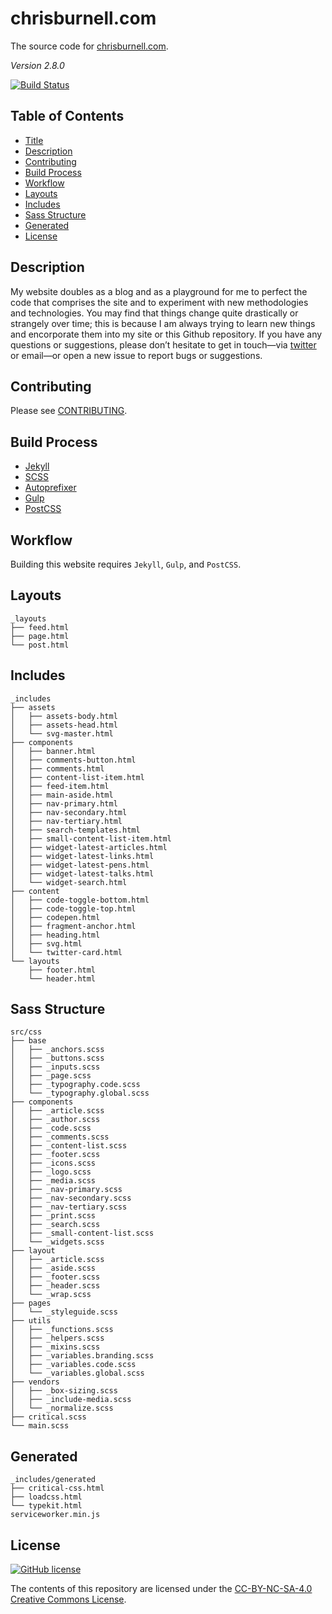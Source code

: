 # chrisburnell.com


The source code for [chrisburnell.com](https://chrisburnell.com/).

*Version 2.8.0*

[![Build Status](https://travis-ci.org/chrisburnell/chrisburnell.github.io.svg?branch=master)](https://travis-ci.org/chrisburnell/chrisburnell.github.io)


## Table of Contents

- [Title](#chrisburnellcom)
- [Description](#description)
- [Contributing](#contributing)
- [Build Process](#build-process)
- [Workflow](#workflow)
- [Layouts](#layouts)
- [Includes](#includes)
- [Sass Structure](#sass-structure)
- [Generated](#generated)
- [License](#license)


## Description

My website doubles as a blog and as a playground for me to perfect the code that
comprises the site and to experiment with new methodologies and technologies.
You may find that things change quite drastically or strangely over time; this
is because I am always trying to learn new things and encorporate them into my
site or this Github repository. If you have any questions or suggestions, please
don’t hesitate to get in touch—via
[twitter](https://twitter.com/iamchrisburnell) or email—or open a new issue to
report bugs or suggestions.


## Contributing

Please see [CONTRIBUTING](CONTRIBUTING.md).


## Build Process

- [Jekyll](https://jekyllrb.com)
- [SCSS](http://sass-lang.com)
- [Autoprefixer](https://github.com/ai/autoprefixer)
- [Gulp](http://gulpjs.com)
- [PostCSS](http://postcss.org/)


## Workflow

Building this website requires `Jekyll`, `Gulp`, and `PostCSS`.


## Layouts

```text
_layouts
├── feed.html
├── page.html
└── post.html
```


## Includes

```text
_includes
├── assets
│   ├── assets-body.html
│   ├── assets-head.html
│   └── svg-master.html
├── components
│   ├── banner.html
│   ├── comments-button.html
│   ├── comments.html
│   ├── content-list-item.html
│   ├── feed-item.html
│   ├── main-aside.html
│   ├── nav-primary.html
│   ├── nav-secondary.html
│   ├── nav-tertiary.html
│   ├── search-templates.html
│   ├── small-content-list-item.html
│   ├── widget-latest-articles.html
│   ├── widget-latest-links.html
│   ├── widget-latest-pens.html
│   ├── widget-latest-talks.html
│   └── widget-search.html
├── content
│   ├── code-toggle-bottom.html
│   ├── code-toggle-top.html
│   ├── codepen.html
│   ├── fragment-anchor.html
│   ├── heading.html
│   ├── svg.html
│   └── twitter-card.html
└── layouts
    ├── footer.html
    └── header.html
```


## Sass Structure

```text
src/css
├── base
│   ├── _anchors.scss
│   ├── _buttons.scss
│   ├── _inputs.scss
│   ├── _page.scss
│   ├── _typography.code.scss
│   └── _typography.global.scss
├── components
│   ├── _article.scss
│   ├── _author.scss
│   ├── _code.scss
│   ├── _comments.scss
│   ├── _content-list.scss
│   ├── _footer.scss
│   ├── _icons.scss
│   ├── _logo.scss
│   ├── _media.scss
│   ├── _nav-primary.scss
│   ├── _nav-secondary.scss
│   ├── _nav-tertiary.scss
│   ├── _print.scss
│   ├── _search.scss
│   ├── _small-content-list.scss
│   └── _widgets.scss
├── layout
│   ├── _article.scss
│   ├── _aside.scss
│   ├── _footer.scss
│   ├── _header.scss
│   └── _wrap.scss
├── pages
│   └── _styleguide.scss
├── utils
│   ├── _functions.scss
│   ├── _helpers.scss
│   ├── _mixins.scss
│   ├── _variables.branding.scss
│   ├── _variables.code.scss
│   └── _variables.global.scss
├── vendors
│   ├── _box-sizing.scss
│   ├── _include-media.scss
│   └── _normalize.scss
├── critical.scss
└── main.scss
```


## Generated

```text
_includes/generated
├── critical-css.html
├── loadcss.html
└── typekit.html
serviceworker.min.js
```


## License

[![GitHub license](https://img.shields.io/badge/license-CC_BY--NC--SA_4.0-blue.svg)](LICENSE)

The contents of this repository are licensed under the [CC-BY-NC-SA-4.0 Creative Commons License](LICENSE).

